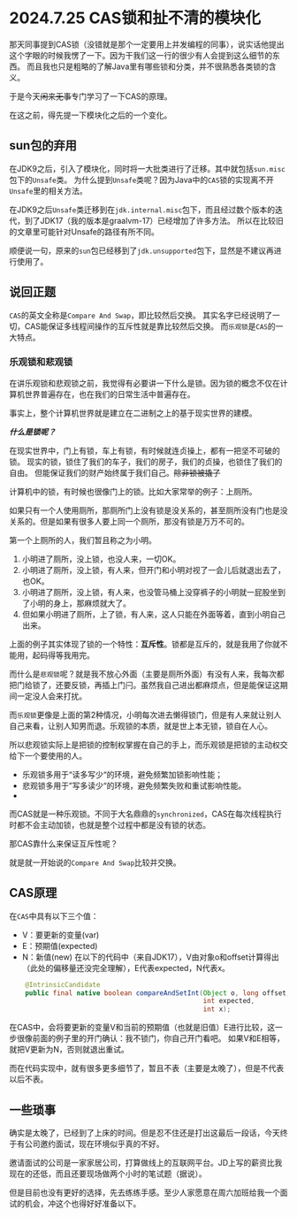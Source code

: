 # 2024.7.25 CAS锁和扯不清的模块化

那天同事提到CAS锁（没错就是那个一定要用上并发编程的同事），说实话他提出这个字眼的时候我愣了一下。因为干我们这一行的很少有人会提到这么细节的东西。
而且我也只是粗略的了解Java里有哪些锁和分类，并不很熟悉各类锁的含义。

于是今天~~闲来无事~~专门学习了一下CAS的原理。

在这之前，得先提一下模块化之后的一个变化。

## sun包的弃用
在JDK9之后，引入了模块化，同时将一大批类进行了迁移。其中就包括`sun.misc`包下的`Unsafe`类。
为什么提到`Unsafe`类呢？因为Java中的`CAS`锁的实现离不开`Unsafe`里的相关方法。

在JDK9之后`Unsafe`类迁移到在`jdk.internal.misc`包下，而且经过数个版本的迭代，到了JDK17（我的版本是graalvm-17）已经增加了许多方法。
所以在比较旧的文章里可能针对Unsafe的路径有所不同。

顺便说一句，原来的`sun`包已经移到了`jdk.unsupported`包下，显然是不建议再进行使用了。

## 说回正题
`CAS`的英文全称是`Compare And Swap`，即比较然后交换。
其实名字已经说明了一切，CAS能保证多线程间操作的互斥性就是靠比较然后交换。
而`乐观锁`是`CAS`的一大特点。

### 乐观锁和悲观锁
在讲乐观锁和悲观锁之前，我觉得有必要讲一下什么是锁。因为锁的概念不仅在计算机世界普遍存在，也在我们的日常生活中普遍存在。

事实上，整个计算机世界就是建立在二进制之上的基于现实世界的建模。

***什么是锁呢？***

在现实世界中，门上有锁，车上有锁，有时候就连贞操上，都有一把坚不可破的锁。
现实的锁，锁住了我们的车子，我们的房子，我们的贞操，也锁住了我们的自由。
但能保证我们的财产始终属于我们自己。~~除非锁被撬了~~

计算机中的锁，有时候也很像门上的锁。比如大家常举的例子：上厕所。

如果只有一个人使用厕所，那厕所门上没有锁是没关系的，甚至厕所没有门也是没关系的。但是如果有很多人要上同一个厕所，那没有锁是万万不可的。

第一个上厕所的人，我们暂且称之为小明。

1. 小明进了厕所，没上锁，也没人来，一切OK。
2. 小明进了厕所，没上锁，有人来，但开门和小明对视了一会儿后就退出去了，也OK。
3. 小明进了厕所，没上锁，有人来，也没管马桶上没穿裤子的小明就一屁股坐到了小明的身上，那麻烦就大了。
4. 但如果小明进了厕所，上了锁，有人来，这人只能在外面等着，直到小明自己出来。

上面的例子其实体现了锁的一个特性：**互斥性**。锁都是互斥的，就是我用了你就不能用，起码得等我用完。

而什么是`悲观锁`呢？就是我不放心外面（主要是厕所外面）有没有人来，我每次都把门给锁了，还要反锁，再插上门闩。虽然我自己进出都麻烦点，但是能保证这期间一定没人会来打扰。

而`乐观锁`更像是上面的第2种情况，小明每次进去懒得锁门，但是有人来就让别人自己来看，让别人知男而退。乐观锁的本质，就是世上本无锁，锁自在人心。

所以悲观锁实际上是把锁的控制权掌握在自己的手上，而乐观锁是把锁的主动权交给下一个要使用的人。

- 乐观锁多用于“读多写少“的环境，避免频繁加锁影响性能；
- 悲观锁多用于”写多读少“的环境，避免频繁失败和重试影响性能。
- 

而CAS就是一种乐观锁。不同于大名鼎鼎的`synchronized`，CAS在每次线程执行时都不会主动加锁，也就是整个过程中都是没有锁的状态。

那CAS靠什么来保证互斥性呢？

就是就一开始说的`Compare And Swap`比较并交换。

## CAS原理
在`CAS`中具有以下三个值：
- V：要更新的变量(var)
- E：预期值(expected)
- N：新值(new)
在以下的代码中（来自JDK17），V由对象o和offset计算得出（此处的偏移量还没完全理解），E代表expected，N代表x。
```Java
    @IntrinsicCandidate
    public final native boolean compareAndSetInt(Object o, long offset,
                                                 int expected,
                                                 int x);
```

在CAS中，会将要更新的变量V和当前的预期值（也就是旧值）E进行比较，这一步很像前面的例子里的开门确认：我不锁门，你自己开门看吧。
如果V和E相等，就把V更新为N，否则就退出重试。

而在代码实现中，就有很多更多细节了，暂且不表（主要是太晚了），但是不代表以后不表。

## 一些琐事
确实是太晚了，已经到了上床的时间。但是忍不住还是打出这最后一段话，今天终于有公司邀约面试，现在环境似乎真的不好。

邀请面试的公司是一家家居公司，打算做线上的互联网平台。JD上写的薪资比我现在的还低，而且还要现场做两个小时的笔试题（据说）。

但是目前也没有更好的选择，先去练练手感。至少人家愿意在周六加班给我一个面试的机会，冲这个也得好好准备以下。
